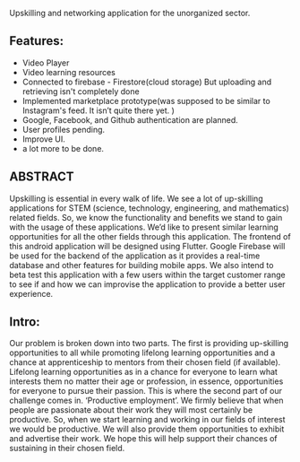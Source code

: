 Upskilling and networking application for the unorganized sector.
## Features:
* Video Player
* Video learning resources
* Connected to firebase - Firestore(cloud storage) But uploading and retrieving isn't completely done
* Implemented marketplace prototype(was supposed to be similar to Instagram's feed. It isn’t quite there yet. )
* Google, Facebook, and Github authentication are planned.
* User profiles pending.
* Improve UI.
* a lot more to be done.
## ABSTRACT
Upskilling is essential in every walk of life. We see a lot of up-skilling applications for STEM (science, technology, engineering, and mathematics) related fields. So, we know
the functionality and benefits we stand to gain with the usage of these applications. We’d like to present similar learning opportunities for all the other fields through this
application.
The frontend of this android application will be designed using Flutter. Google Firebase will be used for the backend of the application as it provides a real-time database
and other features for building mobile apps.
We also intend to beta test this application with a few users within the target customer range to see if and how we can improvise the application to provide a better user
experience.
## Intro:
Our problem is broken down into two parts. The first is providing up-skilling opportunities to all while promoting lifelong learning opportunities and a chance at apprenticeship to mentors from their chosen field (if available).
Lifelong learning opportunities as in a chance for everyone to learn what interests them no matter their age or profession, in essence, opportunities for everyone to pursue their passion.
This is where the second part of our challenge comes in. ‘Productive employment’. We firmly believe that when people are passionate about their work they will most certainly be productive. So, when we start learning and working in our fields of interest we would be productive.
We will also provide them opportunities to exhibit and advertise their work. We hope this will help support their chances of sustaining in their chosen field.
